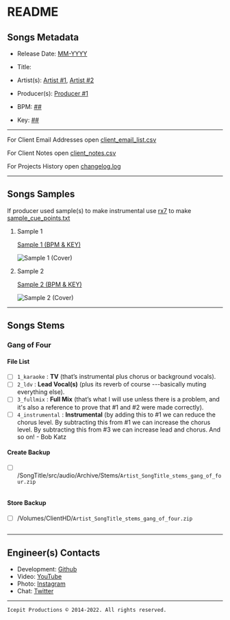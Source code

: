 # README

## Songs Metadata

- Release Date: [MM-YYYY](https://www.dictionary.com/browse/release-date)

- Title:

- Artist(s): [Artist #1](mailto:), [Artist #2](mailto:)

- Producer(s): [Producer #1](mailto:)

- BPM: [##](https://en.wikipedia.org/wiki/BPM)

- Key: [##](https://en.wikipedia.org/wiki/Harmonic_mixing)

---

For Client Email Addresses open [client_email_list.csv](client_email.csv)

For Client Notes open [client_notes.csv](client_notes.csv)

For Projects History open [changelog.log](changelog.log)

---

## Songs Samples

If producer used sample(s) to make instrumental use [rx7](https://www.izotope.com/en/products/rx.html?utm_medium=cpc&utm_source=google&utm_campaign=SU_GN_SE_BR_UU_US_RX&utm_content=RX-iZotope_EM&utm_term=izotope%20rx%207%7Ce%7Cg%7Cc%7C%7C557325406507&gclid=Cj0KCQiAu62QBhC7ARIsALXijXSb0uXAP3xxYrAU8MT1JJeMBAVaoqQyMVz_xz3PKue7C024jkYecIkaAmFAEALw_wcB) to make [sample_cue_points.txt](sample_cue_points.txt)

  1. Sample 1

      [Sample 1 (BPM & KEY)](https://tunebat.com)

      ![Sample 1 (Cover)]()

  2. Sample 2

      [Sample 2 (BPM & KEY)](https://tunebat.com)

      ![Sample 2 (Cover)]()

---

## Songs Stems

### Gang of Four

#### File List

- [ ] `1_karaoke` : **TV** (that’s instrumental plus chorus or background vocals).
- [ ] `2_ldv` : **Lead Vocal(s)** (plus its reverb of course ---basically muting everything else).
- [ ] `3_fullmix` : **Full Mix** (that’s what I will use unless there is a problem, and it's also a reference to prove that #1 and #2 were made correctly).
- [ ] `4_instrumental` : **Instrumental** (by adding this to #1 we can reduce the chorus level. By subtracting this from #1 we can increase the chorus level. By subtracting this from #3 we can increase lead and chorus. And so on! - Bob Katz

#### Create Backup

- [ ] /SongTitle/src/audio/Archive/Stems/`Artist_SongTitle_stems_gang_of_four.zip`

```javascript

```

#### Store Backup

- [ ] /Volumes/ClientHD/`Artist_SongTitle_stems_gang_of_four.zip`

```javascript

```

---

## Engineer(s) Contacts

- Development:
    [Github](https://github.com/iomd)
- Video:
    [YouTube](https://www.youtube.com/channel/UCuKlAHcp9w5KJ9IxVg3Vm8g/featured)
- Photo:
    [Instagram](https://www.instagram.com/madscientice/)
- Chat:
    [Twitter](https://twitter.com/IceOnDaMixDown)

---
`Icepit Productions © 2014-2022. All rights reserved.`
